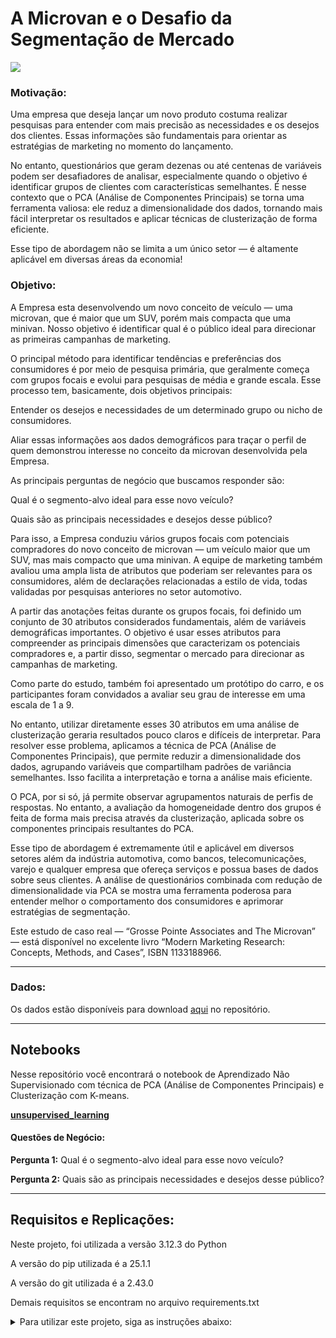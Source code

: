 # A Microvan e o Desafio da Segmentação de Mercado
<img src="https://i.namu.wiki/i/OWOzE3u1R6SxTWDN9GkLLDgO_sTkyTGzI6zHQj3lpSb6ONtRYpzmz7bFlWs8BwNuQE1Lt7GadbKHiDuLhQj74qV7IwNBXbvACu3iapkNTzbKtnQZHWXn34LTmgD_RXKeWg8ke9_Uau8IXNMvdJILfg.webp" />

### **Motivação:**

Uma empresa que deseja lançar um novo produto costuma realizar pesquisas para entender com mais precisão as necessidades e os desejos dos clientes. Essas informações são fundamentais para orientar as estratégias de marketing no momento do lançamento.

No entanto, questionários que geram dezenas ou até centenas de variáveis podem ser desafiadores de analisar, especialmente quando o objetivo é identificar grupos de clientes com características semelhantes. É nesse contexto que o PCA (Análise de Componentes Principais) se torna uma ferramenta valiosa: ele reduz a dimensionalidade dos dados, tornando mais fácil interpretar os resultados e aplicar técnicas de clusterização de forma eficiente.

Esse tipo de abordagem não se limita a um único setor — é altamente aplicável em diversas áreas da economia!

### **Objetivo:**

A Empresa esta desenvolvendo um novo conceito de veículo — uma microvan, que é maior que um SUV, porém mais compacta que uma minivan. Nosso objetivo é identificar qual é o público ideal para direcionar as primeiras campanhas de marketing.

O principal método para identificar tendências e preferências dos consumidores é por meio de pesquisa primária, que geralmente começa com grupos focais e evolui para pesquisas de média e grande escala. Esse processo tem, basicamente, dois objetivos principais:

Entender os desejos e necessidades de um determinado grupo ou nicho de consumidores.

Aliar essas informações aos dados demográficos para traçar o perfil de quem demonstrou interesse no conceito da microvan desenvolvida pela Empresa.

As principais perguntas de negócio que buscamos responder são:

Qual é o segmento-alvo ideal para esse novo veículo?

Quais são as principais necessidades e desejos desse público?

Para isso, a Empresa conduziu vários grupos focais com potenciais compradores do novo conceito de microvan — um veículo maior que um SUV, mas mais compacto que uma minivan. A equipe de marketing também avaliou uma ampla lista de atributos que poderiam ser relevantes para os consumidores, além de declarações relacionadas a estilo de vida, todas validadas por pesquisas anteriores no setor automotivo.

A partir das anotações feitas durante os grupos focais, foi definido um conjunto de 30 atributos considerados fundamentais, além de variáveis demográficas importantes. O objetivo é usar esses atributos para compreender as principais dimensões que caracterizam os potenciais compradores e, a partir disso, segmentar o mercado para direcionar as campanhas de marketing.

Como parte do estudo, também foi apresentado um protótipo do carro, e os participantes foram convidados a avaliar seu grau de interesse em uma escala de 1 a 9.

No entanto, utilizar diretamente esses 30 atributos em uma análise de clusterização geraria resultados pouco claros e difíceis de interpretar. Para resolver esse problema, aplicamos a técnica de PCA (Análise de Componentes Principais), que permite reduzir a dimensionalidade dos dados, agrupando variáveis que compartilham padrões de variância semelhantes. Isso facilita a interpretação e torna a análise mais eficiente.

O PCA, por si só, já permite observar agrupamentos naturais de perfis de respostas. No entanto, a avaliação da homogeneidade dentro dos grupos é feita de forma mais precisa através da clusterização, aplicada sobre os componentes principais resultantes do PCA.

Esse tipo de abordagem é extremamente útil e aplicável em diversos setores além da indústria automotiva, como bancos, telecomunicações, varejo e qualquer empresa que ofereça serviços e possua bases de dados sobre seus clientes. A análise de questionários combinada com redução de dimensionalidade via PCA se mostra uma ferramenta poderosa para entender melhor o comportamento dos consumidores e aprimorar estratégias de segmentação.

Este estudo de caso real — “Grosse Pointe Associates and The Microvan” — está disponível no excelente livro “Modern Marketing Research: Concepts, Methods, and Cases”, ISBN 1133188966.


-----------------------

### **Dados:**

Os dados estão disponíveis para download [aqui](https://github.com/reisricardo1/unsupervised_learning/blob/master/data/microvan.csv) no repositório.

-----------------------
## Notebooks
Nesse repositório você encontrará o notebook de Aprendizado Não Supervisionado com  técnica de PCA (Análise de Componentes Principais) e  Clusterização com K-means.

[**unsupervised_learning**](https://github.com/reisricardo1/unsupervised_learning/blob/master/unsupervised_learning_v001.ipynb)

#### Questões de Negócio:
**Pergunta 1:** Qual é o segmento-alvo ideal para esse novo veículo?

**Pergunta 2:** Quais são as principais necessidades e desejos desse público?

------------

## Requisitos e Replicações:

Neste projeto, foi utilizada a versão 3.12.3 do Python

A versão do pip utilizada é a 25.1.1

A versão do git utilizada é a 2.43.0

Demais requisitos se encontram no arquivo requirements.txt

<details>
  <summary>Para utilizar este projeto, siga as instruções abaixo:</summary>

  <details>
    <summary>Passo 1: Clonar o repositório</summary>

    git clone https://github.com/reisricardo1/unsupervised_learning.git

  </details>

  <details>
    <summary>Passo 2: Instalar os pacotes nas versões utilizadas</summary>

    pip install -r requirements.txt
    
  </details>

</details>

